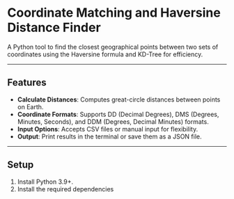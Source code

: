 # Coordinate Matching and Haversine Distance Finder

A Python tool to find the closest geographical points between two sets of coordinates using the Haversine formula and KD-Tree for efficiency.

---

## Features
- **Calculate Distances**: Computes great-circle distances between points on Earth.
- **Coordinate Formats**: Supports DD (Decimal Degrees), DMS (Degrees, Minutes, Seconds), and DDM (Degrees, Decimal Minutes) formats.
- **Input Options**: Accepts CSV files or manual input for flexibility.
- **Output**: Print results in the terminal or save them as a JSON file.

---

## Setup
1. Install Python 3.9+.
2. Install the required dependencies
